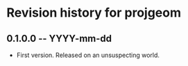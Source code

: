 # Revision history for projgeom

## 0.1.0.0 -- YYYY-mm-dd

* First version. Released on an unsuspecting world.
